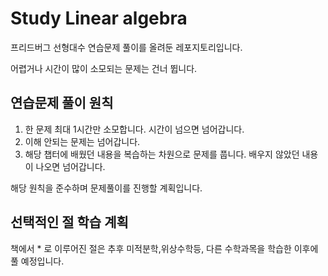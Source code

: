 # Study Linear algebra

프리드버그 선형대수 연습문제 풀이를 올려둔 레포지토리입니다.

어렵거나 시간이 많이 소모되는 문제는 건너 뜁니다. 

## 연습문제 풀이 원칙

1. 한 문제 최대 1시간만 소모합니다. 시간이 넘으면 넘어갑니다.
2. 이해 안되는 문제는 넘어갑니다.
3. 해당 챕터에 배웠던 내용을 복습하는 차원으로 문제를 풉니다. 배우지 않았던 내용이 나오면 넘어갑니다.

해당 원칙을 준수하며 문제풀이를 진행할 계획입니다.

## 선택적인 절 학습 계획

책에서 * 로 이루어진 절은 추후 미적분학,위상수학등, 다른 수학과목을 학습한 이후에 풀 예정입니다.
